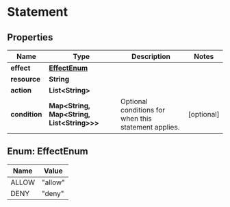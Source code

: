

# Statement


## Properties

| Name | Type | Description | Notes |
|------------ | ------------- | ------------- | -------------|
|**effect** | [**EffectEnum**](#EffectEnum) |  |  |
|**resource** | **String** |  |  |
|**action** | **List&lt;String&gt;** |  |  |
|**condition** | **Map&lt;String, Map&lt;String, List&lt;String&gt;&gt;&gt;** | Optional conditions for when this statement applies. |  [optional] |



## Enum: EffectEnum

| Name | Value |
|---- | -----|
| ALLOW | &quot;allow&quot; |
| DENY | &quot;deny&quot; |



